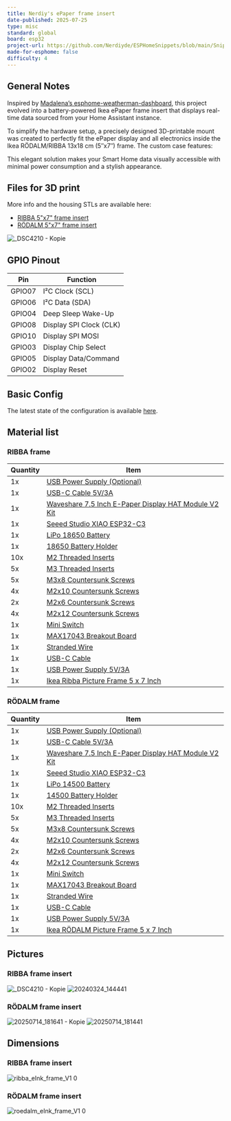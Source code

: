 ```yaml
---
title: Nerdiy's ePaper frame insert
date-published: 2025-07-25
type: misc
standard: global
board: esp32
project-url: https://github.com/Nerdiyde/ESPHomeSnippets/blob/main/Snippets/eInk_frame_insert_ribba_5inchX7inch/config/nerdiys-epaper-frame.yaml
made-for-esphome: false
difficulty: 4
---
```


## General Notes

Inspired by [Madalena’s esphome-weatherman-dashboard](https://github.com/Madelena), this project evolved into a battery-powered Ikea ePaper frame insert that displays real-time data sourced from your Home Assistant instance.

To simplify the hardware setup, a precisely designed 3D-printable mount was created to perfectly fit the ePaper display and all electronics inside the Ikea RÖDALM/RIBBA 13x18 cm (5″x7″) frame. The custom case features:

This elegant solution makes your Smart Home data visually accessible with minimal power consumption and a stylish appearance.

## Files for 3D print

More info and the housing STLs are available here:
 - [RIBBA 5"x7" frame insert](https://nerdiy.de/en/product-2/eink-frame-insert-suitable-for-ikea-ribba-5x7-picture-frame-3d-printable-stl-files/)
- [RÖDALM 5"x7" frame insert](https://nerdiy.de/en/product-2/ikea-roedalm-eink-rahmeneinsatz-fuer-13x18cm-5x7-bilderrahmen-3d-druckbar-stl-dateien/)


![_DSC4210 - Kopie](https://github.com/user-attachments/assets/1432519f-94c0-4074-b2f8-330649b9d926)

## GPIO Pinout

| Pin     | Function              |
|-------- |-----------------------|
| GPIO07  | I²C Clock (SCL)       |
| GPIO06  | I²C Data (SDA)        |
| GPIO04  | Deep Sleep Wake-Up    |
| GPIO08  | Display SPI Clock (CLK)       |
| GPIO10  | Display SPI MOSI              |
| GPIO03  | Display Chip Select   |
| GPIO05  | Display Data/Command  |
| GPIO02  | Display Reset         |

## Basic Config

The latest state of the configuration is available [here](https://github.com/Nerdiyde/ESPHomeSnippets/blob/main/Snippets/eInk_frame_insert_ribba_5inchX7inch/config/nerdiys-epaper-frame.yaml).

## Material list

### RIBBA frame

| Quantity | Item                                                                                          |
|----------|-----------------------------------------------------------------------------------------------|
| 1x       | [USB Power Supply (Optional)](https://www.amazon.de/dp/B00WLI5E3M?tag=nerdiyde018-21&linkCode=ogi)   |
| 1x       | [USB-C Cable 5V/3A](https://www.amazon.de/dp/B098WVHH5L?tag=nerdiyde018-21&linkCode=ogi)           |
| 1x       | [Waveshare 7.5 Inch E-Paper Display HAT Module V2 Kit](https://www.amazon.de/dp/B075R4QY3L?tag=nerdiyde018-21&linkCode=ogi) |
| 1x       | [Seeed Studio XIAO ESP32-C3](https://www.amazon.de/dp/B0B94JZ2YF?tag=nerdiyde018-21&linkCode=ogi)  |
| 1x       | [LiPo 18650 Battery](https://www.amazon.de/dp/B0CY8JRJ3B?tag=nerdiyde018-21&linkCode=ogi)         |
| 1x       | [18650 Battery Holder](https://www.amazon.de/dp/B07FKPL7NS?tag=nerdiyde018-21&linkCode=ogi)       |
| 10x      | [M2 Threaded Inserts](https://www.amazon.de/dp/B088QJG676?tag=nerdiyde018-21&linkCode=ogi)        |
| 5x       | [M3 Threaded Inserts](https://www.amazon.de/dp/B0957TSYBY?tag=nerdiyde018-21&linkCode=ogi)        |
| 5x       | [M3x8 Countersunk Screws](https://www.amazon.de/dp/B0957T69W6?tag=nerdiyde018-21&linkCode=ogi)    |
| 4x       | [M2x10 Countersunk Screws](https://www.amazon.de/dp/B0957SLZTB?tag=nerdiyde018-21&linkCode=ogi)   |
| 2x       | [M2x6 Countersunk Screws](https://www.amazon.de/dp/B0957W34XS?tag=nerdiyde018-21&linkCode=ogi)    |
| 4x       | [M2x12 Countersunk Screws](https://www.amazon.de/dp/B0957VNMTS?tag=nerdiyde018-21&linkCode=ogi)   |
| 1x       | [Mini Switch](https://www.amazon.de/dp/B08SJ8XY2B?tag=nerdiyde018-21&linkCode=ogi)                |
| 1x       | [MAX17043 Breakout Board](https://www.amazon.de/dp/B07Z64D8TW?tag=nerdiyde018-21&linkCode=ogi)    |
| 1x       | [Stranded Wire](https://www.amazon.de/dp/B0C7TJG9YB?tag=nerdiyde018-21&linkCode=ogi)              |
| 1x       | [USB-C Cable](https://www.amazon.de/dp/B0BPCBP15P?tag=nerdiyde018-21&linkCode=ogi)                |
| 1x       | [USB Power Supply 5V/3A](https://www.amazon.de/dp/B00WLI5E3M?tag=nerdiyde018-21&linkCode=ogi)     |
| 1x       | [Ikea Ribba Picture Frame 5 x 7 Inch](https://www.amazon.de/dp/B0BW8SGP2T?tag=nerdiyde018-21&linkCode=ogi) |

### RÖDALM frame

| Quantity | Item                                                                                          |
|----------|-----------------------------------------------------------------------------------------------|
| 1x       | [USB Power Supply (Optional)](https://www.amazon.de/dp/B00WLI5E3M?tag=nerdiyde018-21&linkCode=ogi)   |
| 1x       | [USB-C Cable 5V/3A](https://www.amazon.de/dp/B098WVHH5L?tag=nerdiyde018-21&linkCode=ogi)           |
| 1x       | [Waveshare 7.5 Inch E-Paper Display HAT Module V2 Kit](https://www.amazon.de/dp/B075R4QY3L?tag=nerdiyde018-21&linkCode=ogi) |
| 1x       | [Seeed Studio XIAO ESP32-C3](https://www.amazon.de/dp/B0B94JZ2YF?tag=nerdiyde018-21&linkCode=ogi)  |
| 1x       | [LiPo 14500 Battery](https://www.amazon.de/dp/B01BDRIX34?tag=nerdiyde018-21&linkCode=ogi)         |
| 1x       | [14500 Battery Holder](https://www.amazon.de/dp/B000U1KYLO?tag=nerdiyde018-21&linkCode=ogi)       |
| 10x      | [M2 Threaded Inserts](https://www.amazon.de/dp/B088QJG676?tag=nerdiyde018-21&linkCode=ogi)        |
| 5x       | [M3 Threaded Inserts](https://www.amazon.de/dp/B08BCRZZS3?tag=nerdiyde018-21&linkCode=ogi)        |
| 5x       | [M3x8 Countersunk Screws](https://www.amazon.de/dp/B0957T69W6?tag=nerdiyde018-21&linkCode=ogi)    |
| 4x       | [M2x10 Countersunk Screws](https://www.amazon.de/dp/B0957SLZTB?tag=nerdiyde018-21&linkCode=ogi)   |
| 2x       | [M2x6 Countersunk Screws](https://www.amazon.de/dp/B0957W34XS?tag=nerdiyde018-21&linkCode=ogi)    |
| 4x       | [M2x12 Countersunk Screws](https://www.amazon.de/dp/B0957VNMTS?tag=nerdiyde018-21&linkCode=ogi)   |
| 1x       | [Mini Switch](https://www.amazon.de/dp/B08SJ8XY2B?tag=nerdiyde018-21&linkCode=ogi)                |
| 1x       | [MAX17043 Breakout Board](https://www.amazon.de/dp/B07Z64D8TW?tag=nerdiyde018-21&linkCode=ogi)    |
| 1x       | [Stranded Wire](https://www.amazon.de/dp/B0C7TJG9YB?tag=nerdiyde018-21&linkCode=ogi)              |
| 1x       | [USB-C Cable](https://www.amazon.de/dp/B0BPCBP15P?tag=nerdiyde018-21&linkCode=ogi)                |
| 1x       | [USB Power Supply 5V/3A](https://www.amazon.de/dp/B00WLI5E3M?tag=nerdiyde018-21&linkCode=ogi)     |
| 1x       | [Ikea RÖDALM Picture Frame 5 x 7 Inch](https://www.amazon.de/dp/B0DRGT6H7P?tag=nerdiyde018-21&linkCode=ogi) |

## Pictures

### RIBBA frame insert

![_DSC4210 - Kopie](https://github.com/user-attachments/assets/1432519f-94c0-4074-b2f8-330649b9d926)
![20240324_144441](https://github.com/user-attachments/assets/80339294-db06-421b-9511-5c2e3cb48f80)

### RÖDALM frame insert

![20250714_181641 - Kopie](https://github.com/user-attachments/assets/4a522a83-275d-4b0e-94e7-c6876c0f56e1)
![20250714_181441](https://github.com/user-attachments/assets/aa3c3bee-0164-4be3-adff-7eafe872498b)


## Dimensions

### RIBBA frame insert

![ribba_eInk_frame_V1 0](https://github.com/user-attachments/assets/32324862-3212-4fc7-8811-a30b2884f247)

### RÖDALM frame insert

![roedalm_eInk_frame_V1 0](https://github.com/user-attachments/assets/f5c8c322-812f-43dd-927e-e7946ef27090)

